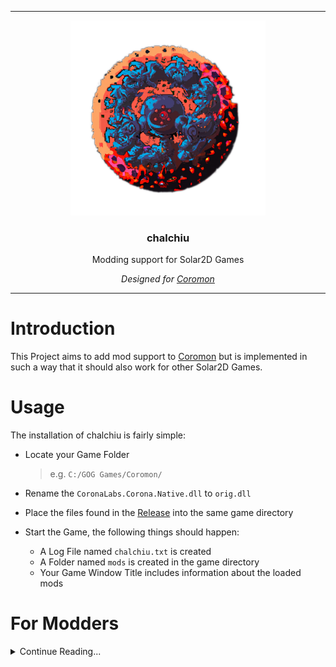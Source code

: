 <hr>

<div align="center"> 
    <img src="assets/logo.png" height=312/>
</div>

<div align="center"> 

### chalchiu

Modding support for Solar2D Games  

*Designed for [Coromon](https://store.steampowered.com/app/1218210/Coromon/)*

</div>

---

# Introduction

This Project aims to add mod support to [Coromon](https://store.steampowered.com/app/1218210/Coromon/) but is implemented in such a way that it should also work for other Solar2D Games.

# Usage

The installation of chalchiu is fairly simple:

* Locate your Game Folder
  > e.g. `C:/GOG Games/Coromon/`

* Rename the `CoronaLabs.Corona.Native.dll` to `orig.dll`

* Place the files found in the [Release](https://github.com/Curve/chalchiu/releases) into the same game directory

* Start the Game, the following things should happen:
  * A Log File named `chalchiu.txt` is created
  * A Folder named `mods` is created in the game directory
  * Your Game Window Title includes information about the loaded mods

# For Modders

<details><summary>Continue Reading...</summary>
<p>

## Example Mods

You can find some example mods in the [examples](./examples/) folder.  

A `dump_modules` mod is also included, which will dump all modules loaded by the game into the log.  
This is especially useful when you don't want to unpack the precompiled lua scripts the game uses, as just having information on the game modules is often enough to get started.

## Writing a Mod

Creating a mod is fairly simple.  

There are two types of mods, `hooks` and `scripts`, `hooks` are ran once a specified module is loaded, and `scripts` will just be run when loaded.

Regardless of wether or not your mod is a `hook` or a `script`, the following basic structure is required:

<table>
<tr>
<td>Basic Structure</td>
</tr>
<tr>
<td>

```lua
return {
  name        = 'Name', -- The name of your mod
  description = '....', -- The description of your mod
}
```

</td>
</tr>
</table>

Now, depending on what type of mod you wan't to write, the following fields are required:

* `hook`
  * target
    > The module you plan to intercept / modify
  * hook
    > The callback function that is ran once the specified module is loaded.  
    > The loaded `module` will be passed as the first parameter

* `script`
  * `script`
    > The function to be run on load


> **Warning**  
> The filename under which you save your mod is **important!**  
> Lua files in the `mods` directory will **only be loaded if** their filename ends on `mod.lua`

### Example Mod

<table>
<tr>
<td>example_mod.mod.lua</td>
</tr>
<tr>
<td>

```lua
return {
  name        = 'Name', -- The name of your mod
  description = '....', -- The description of your mod

  target      = 'classes.modules.playerCurrency', -- The module we want to intercept, can be obtained through the `dump_modules` mod.
  hook        = function (table)
      -- We now have full access to the module table
      local original = table.onLoadSaveslotData -- Save the original function
      
      -- Now we overwrite the `onLoadSaveslotData` function with our own, so that we can modify the amount of gold the player is holding.
      table.onLoadSaveslotData = function(self, data) 
        data.gold = 2^52
        return original(self, data)
      end
  end
}
```

</td>
</tr>
</table>


## Caveats

* When trying to `require` local files *(i.e. files you distribute along side the mod)*, you will have to use `req` instead of lua's built-in `require`.
* Using `req` may only work appropriately when called from inside the `hook` / `script` callback

</p>
</details>